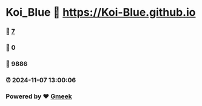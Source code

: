 # Koi_Blue :link: https://Koi-Blue.github.io 
### :page_facing_up: [7](https://Koi-Blue.github.io/tag.html) 
### :speech_balloon: 0 
### :hibiscus: 9886 
### :alarm_clock: 2024-11-07 13:00:06 
### Powered by :heart: [Gmeek](https://github.com/Meekdai/Gmeek)
